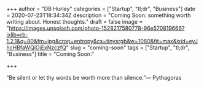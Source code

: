 +++
author = "DB Hurley"
categories = ["Startup", "tl;dr", "Business"]
date = 2020-07-23T18:34:34Z
description = "Coming Soon: something worth writing about. Honest thoughts."
draft = false
image = "https://images.unsplash.com/photo-1528217580778-96e570819666?ixlib=rb-1.2.1&q=80&fm=jpg&crop=entropy&cs=tinysrgb&w=1080&fit=max&ixid=eyJhcHBfaWQiOjExNzczfQ"
slug = "coming-soon"
tags = ["Startup", "tl;dr", "Business"]
title = "Coming Soon."

+++


“Be silent or let thy words be worth more than silence.”― Pythagoras

